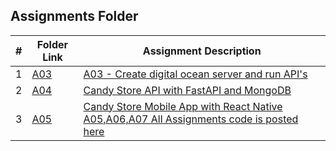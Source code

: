 ##  Assignments Folder

| #  | Folder Link | Assignment Description                  |
|:--:|-------------|-----------------------------------------|
| 1  | [A03](./A03/README.md)  | [A03 - Create digital ocean server and run API's](./A03/README.md)
| 2 | [A04](./A04/README.md) | [Candy Store API with FastAPI and MongoDB](./A04/README.md)
|3 | [A05](./A05/README.md) | [Candy Store Mobile App with React Native A05,A06,A07 All Assignments code is posted here](./A05/README.md)

